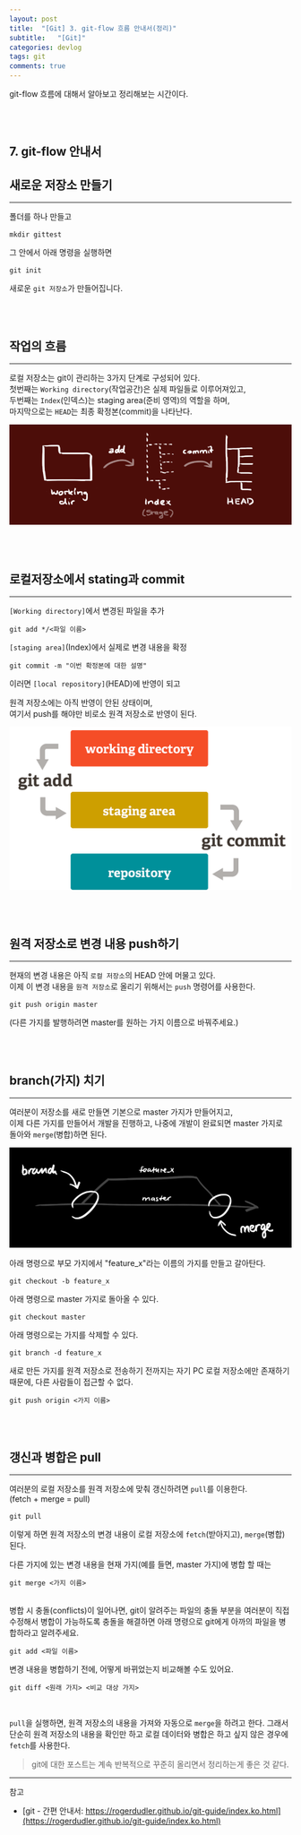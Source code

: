 ```yaml
---
layout: post
title:  "[Git] 3. git-flow 흐름 안내서(정리)"
subtitle:   "[Git]"
categories: devlog
tags: git
comments: true
---
```


git-flow 흐름에 대해서 알아보고 정리해보는 시간이다.

<br><br>

## 7. git-flow 안내서

## 새로운 저장소 만들기
---

폴더를 하나 만들고
```
mkdir gittest
```

그 안에서 아래 명령을 실행하면
```
git init
```

새로운 `git 저장소`가 만들어집니다.

<br><br>


## 작업의 흐름
---

로컬 저장소는 git이 관리하는 3가지 단계로 구성되어 있다.  
첫번째는 `Working directory`(작업공간)은 실제 파일들로 이루어져있고,  
두번째는 `Index`(인덱스)는 staging area(준비 영역)의 역할을 하며,  
마지막으로는 `HEAD`는 최종 확정본(commit)을 나타난다.

[![git-flow-info s1](/assets/img/devlog/201809/2018-09-18-git-flow-info-s1.png)]()

<br><br>


## 로컬저장소에서 stating과 commit
---

`[Working directory]`에서 변경된 파일을 추가
```
git add */<파일 이름>
```
`[staging area]`(Index)에서 실제로 변경 내용을 확정
```
git commit -m "이번 확정본에 대한 설명"
```
이러면 `[local repository]`(HEAD)에 반영이 되고

원격 저장소에는 아직 반영이 안된 상태이며,  
여기서 push를 해야만 비로소 원격 저장소로 반영이 된다.

[![git-flow-info s2](/assets/img/devlog/201809/2018-09-18-git-flow-info-s2.png)]()

<br><br>


## 원격 저장소로 변경 내용 push하기
---

현재의 변경 내용은 아직 `로컬 저장소`의 HEAD 안에 머물고 있다.  
이제 이 변경 내용을 `원격 저장소`로 올리기 위해서는 `push` 명령어를 사용한다.

```
git push origin master
```
(다른 가지를 발행하려면 master를 원하는 가지 이름으로 바꿔주세요.) 

<br><br>


## branch(가지) 치기
---

여러분이 저장소를 새로 만들면 기본으로 master 가지가 만들어지고,  
이제 다른 가지를 만들어서 개발을 진행하고, 나중에 개발이 완료되면
master 가지로 돌아와 `merge`(병합)하면 된다.

[![git-flow-info s2](/assets/img/devlog/201809/2018-09-18-git-flow-info-s3.png)]()

아래 명령으로 부모 가지에서 "feature_x"라는 이름의 가지를 만들고 갈아탄다.
```
git checkout -b feature_x
```

아래 명령으로 master 가지로 돌아올 수 있다.
```
git checkout master
```

아래 명령으로는 가지를 삭제할 수 있다.
```
git branch -d feature_x
```

새로 만든 가지를 원격 저장소로 전송하기 전까지는 자기 PC 로컬 저장소에만 존재하기 때문에, 다른 사람들이 접근할 수 없다.
```
git push origin <가지 이름>
```

<br><br>


## 갱신과 병합은 pull
---

여러분의 로컬 저장소를 원격 저장소에 맞춰 갱신하려면 `pull`를 이용한다.  
(fetch + merge = pull)

```
git pull
```

이렇게 하면 원격 저장소의 변경 내용이 로컬 저장소에 `fetch`(받아지고), `merge`(병합)된다.

다른 가지에 있는 변경 내용을 현재 가지(예를 들면, master 가지)에 병합 할 때는
```
git merge <가지 이름>
```

<br>
병합 시 충돌(conflicts)이 일어나면, git이 알려주는 파일의 충돌 부분을
여러분이 직접 수정해서 병합이 가능하도록 충돌을 해결하면 아래 명령으로 git에게 아까의 파일을 병합하라고 알려주세요.

```
git add <파일 이름>
```
변경 내용을 병합하기 전에, 어떻게 바뀌었는지 비교해볼 수도 있어요.
```
git diff <원래 가지> <비교 대상 가지>
```

<br>

`pull`을 실행하면, 원격 저장소의 내용을 가져와 자동으로 `merge`을 하려고 한다. 그래서 단순히 원격 저장소의 내용을 확인만 
하고 로컬 데이터와 병합은 하고 싶지 않은 경우에 `fetch`를 사용한다.


>  git에 대한 포스트는 계속 반복적으로 꾸준히 올리면서 정리하는게 좋은 것 같다.

---
참고
+ [git - 간편 안내서: https://rogerdudler.github.io/git-guide/index.ko.html](https://rogerdudler.github.io/git-guide/index.ko.html)
